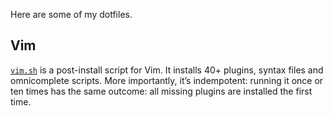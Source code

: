 Here are some of my dotfiles.

## Vim

[`vim.sh`][vimsh] is a post-install script for Vim. It installs 40+ plugins,
syntax files and omnicomplete scripts. More importantly, it’s indempotent:
running it once or ten times has the same outcome: all missing plugins are
installed the first time.

[vimsh]: https://github.com/bfontaine/Dotfiles/blob/master/vim.sh
